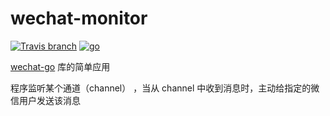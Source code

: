 # wechat-monitor

[![Travis branch](https://img.shields.io/travis/rust-lang/rust/master.svg)]()
[![go](https://img.shields.io/badge/GO-1.8.3-blue.svg)]()



[wechat-go](https://github.com/songtianyi/wechat-go) 库的简单应用

程序监听某个通道（channel） ，当从 channel 中收到消息时，主动给指定的微信用户发送该消息

